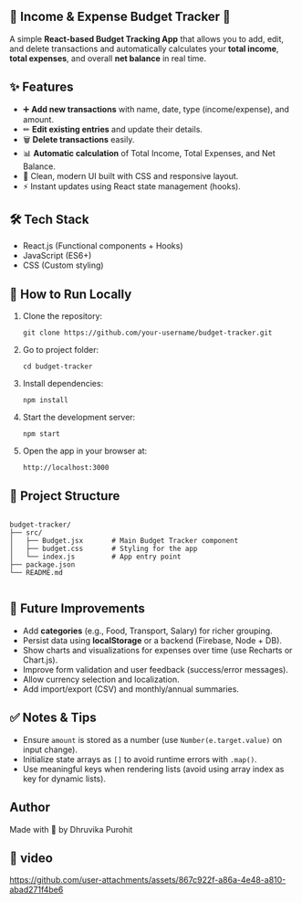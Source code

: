 <section>
  <h1>💸 Income &amp; Expense Budget Tracker 📝</h1>
  <p>
    A simple <strong>React-based Budget Tracking App</strong> that allows you to add,
    edit, and delete transactions and automatically calculates your
    <strong>total income</strong>, <strong>total expenses</strong>, and overall
    <strong>net balance</strong> in real time.
  </p>

  <h2>✨ Features</h2>
  <ul>
    <li>➕ <strong>Add new transactions</strong> with name, date, type (income/expense), and amount.</li>
    <li>✏ <strong>Edit existing entries</strong> and update their details.</li>
    <li>🗑 <strong>Delete transactions</strong> easily.</li>
    <li>📊 <strong>Automatic calculation</strong> of Total Income, Total Expenses, and Net Balance.</li>
    <li>🎨 Clean, modern UI built with CSS and responsive layout.</li>
    <li>⚡ Instant updates using React state management (hooks).</li>
  </ul>


  <h2>🛠 Tech Stack</h2>
  <ul>
    <li>React.js (Functional components + Hooks)</li>
    <li>JavaScript (ES6+)</li>
    <li>CSS (Custom styling)</li>
  </ul>

  <h2>📌 How to Run Locally</h2>
  <ol>
    <li>Clone the repository:
      <pre><code>git clone https://github.com/your-username/budget-tracker.git</code></pre>
    </li>
    <li>Go to project folder:
      <pre><code>cd budget-tracker</code></pre>
    </li>
    <li>Install dependencies:
      <pre><code>npm install</code></pre>
    </li>
    <li>Start the development server:
      <pre><code>npm start</code></pre>
    </li>
    <li>Open the app in your browser at:
      <pre><code>http://localhost:3000</code></pre>
    </li>
  </ol>

  <h2>📂 Project Structure</h2>
  <pre><code>
budget-tracker/
├── src/
│   ├── Budget.jsx       # Main Budget Tracker component
│   ├── budget.css       # Styling for the app
│   └── index.js         # App entry point
├── package.json
└── README.md
  </code></pre>

  <h2>🚀 Future Improvements</h2>
  <ul>
    <li>Add <strong>categories</strong> (e.g., Food, Transport, Salary) for richer grouping.</li>
    <li>Persist data using <strong>localStorage</strong> or a backend (Firebase, Node + DB).</li>
    <li>Show charts and visualizations for expenses over time (use Recharts or Chart.js).</li>
    <li>Improve form validation and user feedback (success/error messages).</li>
    <li>Allow currency selection and localization.</li>
    <li>Add import/export (CSV) and monthly/annual summaries.</li>
  </ul>

  <h2>✅ Notes & Tips</h2>
  <ul>
    <li>Ensure <code>amount</code> is stored as a number (use <code>Number(e.target.value)</code> on input change).</li>
    <li>Initialize state arrays as <code>[]</code> to avoid runtime errors with <code>.map()</code>.</li>
    <li>Use meaningful keys when rendering lists (avoid using array index as key for dynamic lists).</li>
  </ul>

  <h2>Author</h2>
  <p>Made with 💙 by Dhruvika Purohit</p>

  <h2>🎥 video</h2>


https://github.com/user-attachments/assets/867c922f-a86a-4e48-a810-abad271f4be6

</section>

